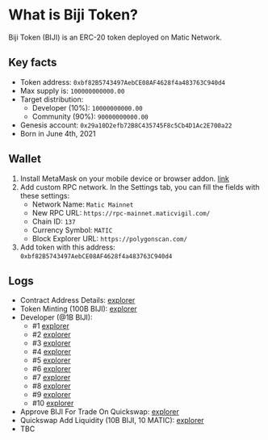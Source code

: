 # What is Biji Token?
Biji Token (BIJI) is an ERC-20 token deployed on Matic Network.

## Key facts
* Token address: `0xbf82B5743497AebCE08AF4628f4a483763C940d4`
* Max supply is: `100000000000.00`
* Target distribution:
  * Developer (10%): `10000000000.00`
  * Community (90%): `90000000000.00`
* Genesis account: `0x29a10D2efb72B8C435745F8c5Cb4D1Ac2E700a22`
* Born in June 4th, 2021

## Wallet
1. Install MetaMask on your mobile device or browser addon. [link](https://metamask.io/download.html)
2. Add custom RPC network. In the Settings tab, you can fill the fields with these settings:
    - Network Name: `Matic Mainnet`
    - New RPC URL: `https://rpc-mainnet.maticvigil.com/`
    - Chain ID: `137`
    - Currency Symbol: `MATIC`
    - Block Explorer URL: `https://polygonscan.com/`
3. Add token with this address: `0xbf82B5743497AebCE08AF4628f4a483763C940d4`

## Logs
- Contract Address Details: [explorer](https://polygonscan.com/address/0xbf82B5743497AebCE08AF4628f4a483763C940d4)
- Token Minting (100B BIJI): [explorer](https://polygonscan.com/tx/0xb0e07578a9c00671e997b90ccbc99ff1f070284f4437bf212deb3f551934031f)
- Developer (@1B BIJI):
  - #1 [explorer](https://polygonscan.com/tx/0x9a04c443a0b1115bae32cb32871bfb6cd48312ab943ea9675e8356969cd523b2)
  - #2 [explorer](https://polygonscan.com/tx/0x919a2ad73ffbf6464393ebfb6ee5074061c8e6d083c072d3a74b8bbbb798ad34)
  - #3 [explorer](https://polygonscan.com/tx/0xfc23e19e2e723b23d682fdf4809f51da7f76830f3730a86375414246611803ea)
  - #4 [explorer](https://polygonscan.com/tx/0x83e7428b3d1b539b02493e58ffbac28b9d7f313a00e0ce2a6b2eca3525661a1e)
  - #5 [explorer](https://polygonscan.com/tx/0xfab8e02aeaea32175b1951006fbde452ca95dd622a056cbf8b290656d85d4a64)
  - #6 [explorer](https://polygonscan.com/tx/0x9b08e1592a889fa76c651ed9dc9d22f21bfac2ab8f644291e6a9d0e9c060a7ea)
  - #7 [explorer](https://polygonscan.com/tx/0x40ef5a2bd3cfd5888b3f9c3b19082f75e4a9e4995a5676654a4a4d80d1518185)
  - #8 [explorer](https://polygonscan.com/tx/0x6713e73a496702c304bc722e9ac9cef911033d0d86fd70293046b680ee27e341)
  - #9 [explorer](https://polygonscan.com/tx/0xda8c45bda395eb9f223dc685cdf68190b85279fe01a05eee3c1550362e9cdabc)
  - #10 [explorer](https://polygonscan.com/tx/0xf881e35477b945d20844825ab538db251a2a22822a0637c49e3be316c066a770)
- Approve BIJI For Trade On Quickswap: [explorer](https://polygonscan.com/tx/0xb32d17ff04ad44fc4b7e16cc79096d81db1708967f8bc0cdbc334edd6fa2be2f)
- Quickswap Add Liquidity (10B BIJI, 10 MATIC): [explorer](https://polygonscan.com/tx/0x5a6c138a3bde2a12bbcec194df219a15861d54d3b68edc5b6cb7d84f0b607818)
- TBC
